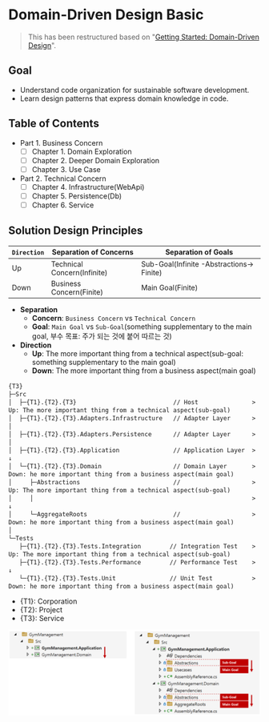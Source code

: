 # Domain-Driven Design Basic

> This has been restructured based on "[Getting Started: Domain-Driven Design](https://dometrain.com/course/getting-started-domain-driven-design-ddd/?ref=dometrain-github&promo=getting-started-domain-driven-design)".

## Goal
- Understand code organization for sustainable software development.
- Learn design patterns that express domain knowledge in code.

## Table of Contents
- Part 1. Business Concern
  - [ ] Chapter 1. Domain Exploration
  - [ ] Chapter 2. Deeper Domain Exploration
  - [ ] Chapter 3. Use Case
- Part 2. Technical Concern
  - [ ] Chapter 4. Infrastructure(WebApi)
  - [ ] Chapter 5. Persistence(Db)
  - [ ] Chapter 6. Service

## Solution Design Principles

| `Direction`  | Separation of Concerns | Separation of Goals                         |
| --- | --- | --- |
| Up    | Technical Concern(Infinite)   | Sub-Goal(Infinite -Abstractions-> Finite)   |
| Down  | Business Concern(Finite)      | Main Goal(Finite)                           |

- **Separation**
  - **Concern**: `Business Concern` vs `Technical Concern`
  - **Goal**: `Main Goal` vs `Sub-Goal`(something supplementary to the main goal, 부수 목표: 주가 되는 것에 붙어 따르는 것)
- **Direction**
  - **Up**: The more important thing from a technical aspect(sub-goal: something supplementary to the main goal)
  - **Down**: The more important thing from a business aspect(main goal)

```
{T3}
├─Src
│  ├─{T1}.{T2}.{T3}                           // Host               > Up: The more important thing from a technical aspect(sub-goal)
│  ├─{T1}.{T2}.{T3}.Adapters.Infrastructure   // Adapter Layer      > │
│  ├─{T1}.{T2}.{T3}.Adapters.Persistence      // Adapter Layer      > │
│  ├─{T1}.{T2}.{T3}.Application               // Application Layer  > ↓
│  └─{T1}.{T2}.{T3}.Domain                    // Domain Layer       > Down: he more important thing from a business aspect(main goal)
│     ├─Abstractions                          //                    > Up: The more important thing from a technical aspect(sub-goal)
│     │                                                             > ↓
│     └─AggregateRoots                        //                    > Down: he more important thing from a business aspect(main goal)
│
└─Tests
   ├─{T1}.{T2}.{T3}.Tests.Integration        // Integration Test    > Up: The more important thing from a technical aspect(sub-goal)
   ├─{T1}.{T2}.{T3}.Tests.Performance        // Performance Test    > ↓
   └─{T1}.{T2}.{T3}.Tests.Unit               // Unit Test           > Down: he more important thing from a business aspect(main goal)
```
- {T1}: Corporation
- {T2}: Project
- {T3}: Service

![](./.images/SolutionDesignExample.png)
